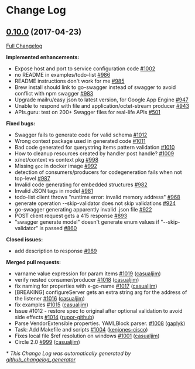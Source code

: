 # Change Log

## [0.10.0](https://github.com/michalq/go-swagger/tree/0.10.0) (2017-04-23)
[Full Changelog](https://github.com/michalq/go-swagger/compare/0.9.0...0.10.0)

**Implemented enhancements:**

- Expose host and port to service configuration code [\#1002](https://github.com/michalq/go-swagger/issues/1002)
- no README in examples/todo-list [\#986](https://github.com/michalq/go-swagger/issues/986)
- README instructions don't work for me [\#985](https://github.com/michalq/go-swagger/issues/985)
- Brew install should link to go-swagger instead of swagger to avoid conflict with npm swagger [\#983](https://github.com/michalq/go-swagger/issues/983)
- Upgrade mailru/easy json to latest version, for Google App Engine [\#947](https://github.com/michalq/go-swagger/issues/947)
- Unable to respond with file and application/octet-stream producer [\#943](https://github.com/michalq/go-swagger/issues/943)
- APIs.guru: test on 200+ Swagger files for real-life APIs [\#501](https://github.com/michalq/go-swagger/issues/501)

**Fixed bugs:**

- Swagger fails to generate code for valid schema [\#1012](https://github.com/michalq/go-swagger/issues/1012)
- Wrong context package used in generated code [\#1011](https://github.com/michalq/go-swagger/issues/1011)
- Bad code generated for querystring items pattern validation [\#1010](https://github.com/michalq/go-swagger/issues/1010)
- How to cleanup resources created by handler post handle? [\#1009](https://github.com/michalq/go-swagger/issues/1009)
- x/net/context vs context pkg [\#998](https://github.com/michalq/go-swagger/issues/998)
- Missing `gcc` in docker image [\#992](https://github.com/michalq/go-swagger/issues/992)
- detection of consumers/producers for codegeneration fails when not top-level [\#987](https://github.com/michalq/go-swagger/issues/987)
- Invalid code generating for embedded structures [\#982](https://github.com/michalq/go-swagger/issues/982)
- Invalid JSON tags in model [\#981](https://github.com/michalq/go-swagger/issues/981)
- todo-list client throws "runtime error: invalid memory address" [\#968](https://github.com/michalq/go-swagger/issues/968)
- generate operation --skip-validator does not skip validations [\#924](https://github.com/michalq/go-swagger/issues/924)
- go-swagger generating apparently invalid .json file [\#922](https://github.com/michalq/go-swagger/issues/922)
- POST client request gets a 415 response [\#893](https://github.com/michalq/go-swagger/issues/893)
- "swagger generate model" doesn't generate enum values if "--skip-validator" is passed [\#860](https://github.com/michalq/go-swagger/issues/860)

**Closed issues:**

- add description to response [\#989](https://github.com/michalq/go-swagger/issues/989)

**Merged pull requests:**

- varname value expression for param items [\#1019](https://github.com/michalq/go-swagger/pull/1019) ([casualjim](https://github.com/casualjim))
- verify nested consumer/producer [\#1018](https://github.com/michalq/go-swagger/pull/1018) ([casualjim](https://github.com/casualjim))
- fix naming for properties with x-go-name [\#1017](https://github.com/michalq/go-swagger/pull/1017) ([casualjim](https://github.com/casualjim))
- \[BREAKING\] configureServer gets an extra string arg for the address of the listener [\#1016](https://github.com/michalq/go-swagger/pull/1016) ([casualjim](https://github.com/casualjim))
- fix examples [\#1015](https://github.com/michalq/go-swagger/pull/1015) ([casualjim](https://github.com/casualjim))
- Issue \#1012 - restore spec to original after optional validation to avoid side effects [\#1014](https://github.com/michalq/go-swagger/pull/1014) ([rupor-github](https://github.com/rupor-github))
- Parse VendorExtensible properties. YAMLBlock parser. [\#1008](https://github.com/michalq/go-swagger/pull/1008) ([gaplyk](https://github.com/gaplyk))
- Task: Add Makefile and scripts [\#1004](https://github.com/michalq/go-swagger/pull/1004) ([kenjones-cisco](https://github.com/kenjones-cisco))
- Fixes local file $ref resolution on windows [\#1001](https://github.com/michalq/go-swagger/pull/1001) ([casualjim](https://github.com/casualjim))
- Circle 2.0 [\#999](https://github.com/michalq/go-swagger/pull/999) ([casualjim](https://github.com/casualjim))

\* *This Change Log was automatically generated by [github_changelog_generator](https://github.com/skywinder/Github-Changelog-Generator)*
